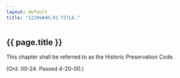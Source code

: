 ```yaml
---
layout: default 
title: "1229&#46;01 TITLE."
---
```


{{ page.title }}
----------------

This chapter shall be referred to as the Historic Preservation Code.

(Ord. 00-24. Passed 4-20-00.)

